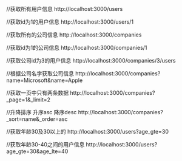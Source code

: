 //获取所有用户信息
http://localhost:3000/users

//获取id为1的用户信息
http://localhost:3000/users/1

//获取所有的公司信息
http://localhost:3000/companies

//获取id为1的公司信息
http://localhost:3000/companies/1

//获取公司id为3的用户信息
http://localhost:3000/companies/3/users

//根据公司名字获取公司信息
http://localhost:3000/companies?name=Microsoft&name=Apple

//获取一页中只有两条数据
http://localhost:3000/companies?_page=1&_limit=2

//升降排序 升序asc 降序desc
http://localhost:3000/companies?_sort=name&_order=asc

//获取年龄30及30以上的
http://localhost:3000/users?age_gte=30

//获取年龄30-40之间的用户信息
http://localhost:3000/users?age_gte=30&age_lte=40